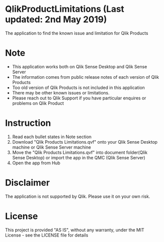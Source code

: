 # QlikProductLimitations (Last updated: 2nd May 2019)
The application to find the known issue and limitation for Qlik Products

# Note
- This application works both on Qlik Sense Desktop and Qlik Sense Server
- The information comes from public release notes of each version of Qlik Products
- Too old version of Qlik Products is not included in this application
- There may be other known issues or limitations. 
- Please reach out to Qlik Support if you have particular enquires or problems on Qlik Product

# Instruction
1. Read each bullet states in Note section
2. Download "Qlik Products Limitations.qvf" onto your Qlik Sense Desktop machine or Qlik Sense Server machine
3. Move the "Qlik Products Limitations.qvf" into document folder(Qlik Sense Desktop) or import the app in the QMC (Qlik Sense Server)
4. Open the app from Hub

# Disclaimer
The application is not supported by Qlik. Please use it on your own risk.

# License
This project is provided "AS IS", without any warranty, under the MIT License - see the LICENSE file for details
